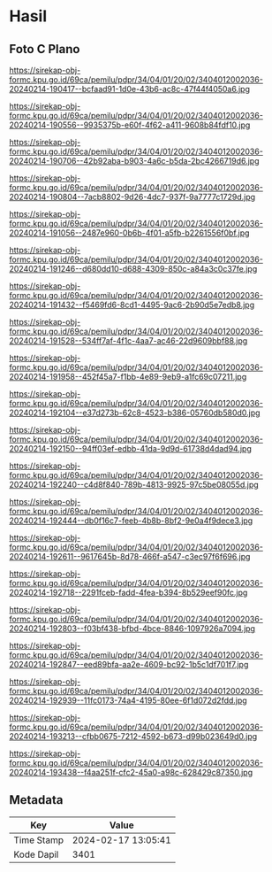 # Hasil

## Foto C Plano

https://sirekap-obj-formc.kpu.go.id/69ca/pemilu/pdpr/34/04/01/20/02/3404012002036-20240214-190417--bcfaad91-1d0e-43b6-ac8c-47f44f4050a6.jpg

https://sirekap-obj-formc.kpu.go.id/69ca/pemilu/pdpr/34/04/01/20/02/3404012002036-20240214-190556--9935375b-e60f-4f62-a411-9608b84fdf10.jpg

https://sirekap-obj-formc.kpu.go.id/69ca/pemilu/pdpr/34/04/01/20/02/3404012002036-20240214-190706--42b92aba-b903-4a6c-b5da-2bc4266719d6.jpg

https://sirekap-obj-formc.kpu.go.id/69ca/pemilu/pdpr/34/04/01/20/02/3404012002036-20240214-190804--7acb8802-9d26-4dc7-937f-9a7777c1729d.jpg

https://sirekap-obj-formc.kpu.go.id/69ca/pemilu/pdpr/34/04/01/20/02/3404012002036-20240214-191056--2487e960-0b6b-4f01-a5fb-b2261556f0bf.jpg

https://sirekap-obj-formc.kpu.go.id/69ca/pemilu/pdpr/34/04/01/20/02/3404012002036-20240214-191246--d680dd10-d688-4309-850c-a84a3c0c37fe.jpg

https://sirekap-obj-formc.kpu.go.id/69ca/pemilu/pdpr/34/04/01/20/02/3404012002036-20240214-191432--f5469fd6-8cd1-4495-9ac6-2b90d5e7edb8.jpg

https://sirekap-obj-formc.kpu.go.id/69ca/pemilu/pdpr/34/04/01/20/02/3404012002036-20240214-191528--534ff7af-4f1c-4aa7-ac46-22d9609bbf88.jpg

https://sirekap-obj-formc.kpu.go.id/69ca/pemilu/pdpr/34/04/01/20/02/3404012002036-20240214-191958--452f45a7-f1bb-4e89-9eb9-a1fc69c07211.jpg

https://sirekap-obj-formc.kpu.go.id/69ca/pemilu/pdpr/34/04/01/20/02/3404012002036-20240214-192104--e37d273b-62c8-4523-b386-05760db580d0.jpg

https://sirekap-obj-formc.kpu.go.id/69ca/pemilu/pdpr/34/04/01/20/02/3404012002036-20240214-192150--94ff03ef-edbb-41da-9d9d-61738d4dad94.jpg

https://sirekap-obj-formc.kpu.go.id/69ca/pemilu/pdpr/34/04/01/20/02/3404012002036-20240214-192240--c4d8f840-789b-4813-9925-97c5be08055d.jpg

https://sirekap-obj-formc.kpu.go.id/69ca/pemilu/pdpr/34/04/01/20/02/3404012002036-20240214-192444--db0f16c7-feeb-4b8b-8bf2-9e0a4f9dece3.jpg

https://sirekap-obj-formc.kpu.go.id/69ca/pemilu/pdpr/34/04/01/20/02/3404012002036-20240214-192611--9617645b-8d78-466f-a547-c3ec97f6f696.jpg

https://sirekap-obj-formc.kpu.go.id/69ca/pemilu/pdpr/34/04/01/20/02/3404012002036-20240214-192718--2291fceb-fadd-4fea-b394-8b529eef90fc.jpg

https://sirekap-obj-formc.kpu.go.id/69ca/pemilu/pdpr/34/04/01/20/02/3404012002036-20240214-192803--f03bf438-bfbd-4bce-8846-1097926a7094.jpg

https://sirekap-obj-formc.kpu.go.id/69ca/pemilu/pdpr/34/04/01/20/02/3404012002036-20240214-192847--eed89bfa-aa2e-4609-bc92-1b5c1df701f7.jpg

https://sirekap-obj-formc.kpu.go.id/69ca/pemilu/pdpr/34/04/01/20/02/3404012002036-20240214-192939--11fc0173-74a4-4195-80ee-6f1d072d2fdd.jpg

https://sirekap-obj-formc.kpu.go.id/69ca/pemilu/pdpr/34/04/01/20/02/3404012002036-20240214-193213--cfbb0675-7212-4592-b673-d99b023649d0.jpg

https://sirekap-obj-formc.kpu.go.id/69ca/pemilu/pdpr/34/04/01/20/02/3404012002036-20240214-193438--f4aa251f-cfc2-45a0-a98c-628429c87350.jpg


## Metadata

| Key        | Value               |
| ---------- | ------------------- |
| Time Stamp | 2024-02-17 13:05:41 |
| Kode Dapil | 3401                |




